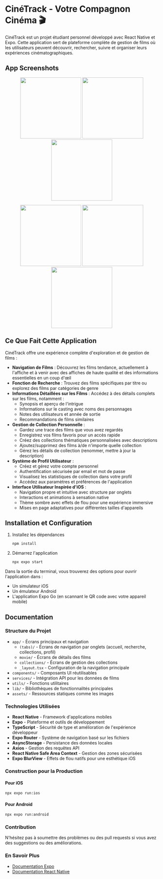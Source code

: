 # CinéTrack - Votre Compagnon Cinéma 🎬

CinéTrack est un projet étudiant personnel développé avec React Native et Expo. Cette application sert de plateforme complète de gestion de films où les utilisateurs peuvent découvrir, rechercher, suivre et organiser leurs expériences cinématographiques.

## App Screenshots

<div align="center">
  <p float="left">
    <img src="https://github.com/user-attachments/assets/565137a6-efaa-4b54-99dc-84c660508e5c" width="200" />
    <img src="https://github.com/user-attachments/assets/9d511b3c-593e-4eb9-8da5-ad5a3f108116" width="200" />
    <img src="https://github.com/user-attachments/assets/8a03e547-03d5-4ee1-87d1-49e4d8219664" width="200" />
  </p>
  <p float="left">
    <img src="https://github.com/user-attachments/assets/dbe4a395-e3c0-4de8-bd33-350121d33101" width="200" />
    <img src="https://github.com/user-attachments/assets/fde500e2-f743-4581-8100-d9f3046e5c1e" width="200" />
    <img src="https://github.com/user-attachments/assets/af7af570-341d-4a6a-9367-b27321d58df3" width="200" />
  </p>
</div>

## Ce Que Fait Cette Application

CinéTrack offre une expérience complète d'exploration et de gestion de films :

- **Navigation de Films** : Découvrez les films tendance, actuellement à l'affiche et à venir avec des affiches de haute qualité et des informations essentielles en un coup d'œil
- **Fonction de Recherche** : Trouvez des films spécifiques par titre ou explorez des films par catégories de genre
- **Informations Détaillées sur les Films** : Accédez à des détails complets sur les films, notamment :
  - Synopsis et aperçu de l'intrigue
  - Informations sur le casting avec noms des personnages
  - Notes des utilisateurs et année de sortie
  - Recommandations de films similaires
- **Gestion de Collection Personnelle** :
  - Gardez une trace des films que vous avez regardés
  - Enregistrez vos films favoris pour un accès rapide
  - Créez des collections thématiques personnalisées avec descriptions
  - Ajoutez/supprimez des films à/de n'importe quelle collection
  - Gérez les détails de collection (renommer, mettre à jour la description)
- **Système de Profil Utilisateur** :
  - Créez et gérez votre compte personnel
  - Authentification sécurisée par email et mot de passe
  - Visualisez les statistiques de collection dans votre profil
  - Accédez aux paramètres et préférences de l'application
- **Interface Utilisateur Inspirée d'iOS** :
  - Navigation propre et intuitive avec structure par onglets
  - Interactions et animations à sensation native
  - Thème sombre avec effets de flou pour une expérience immersive
  - Mises en page adaptatives pour différentes tailles d'appareils

## Installation et Configuration

1. Installez les dépendances

   ```bash
   npm install
   ```

2. Démarrez l'application

   ```bash
   npx expo start
   ```

Dans la sortie du terminal, vous trouverez des options pour ouvrir l'application dans :

- Un simulateur iOS
- Un émulateur Android
- L'application Expo Go (en scannant le QR code avec votre appareil mobile)

## Documentation

### Structure du Projet

- `app/` - Écrans principaux et navigation
  - `(tabs)/` - Écrans de navigation par onglets (accueil, recherche, collections, profil)
  - `movie/` - Écrans de détails des films
  - `collections/` - Écrans de gestion des collections
  - `_layout.tsx` - Configuration de la navigation principale
- `components/` - Composants UI réutilisables
- `services/` - Intégration API pour les données de films
- `utils/` - Fonctions utilitaires
- `lib/` - Bibliothèques de fonctionnalités principales
- `assets/` - Ressources statiques comme les images

### Technologies Utilisées

- **React Native** - Framework d'applications mobiles
- **Expo** - Plateforme et outils de développement
- **TypeScript** - Sécurité de type et amélioration de l'expérience développeur
- **Expo Router** - Système de navigation basé sur les fichiers
- **AsyncStorage** - Persistance des données locales
- **Axios** - Gestion des requêtes API
- **React Native Safe Area Context** - Gestion des zones sécurisées
- **Expo BlurView** - Effets de flou natifs pour une esthétique iOS

### Construction pour la Production

#### Pour iOS

```bash
npx expo run:ios
```

#### Pour Android

```bash
npx expo run:android
```

### Contribution

N'hésitez pas à soumettre des problèmes ou des pull requests si vous avez des suggestions ou des améliorations.

### En Savoir Plus

- [Documentation Expo](https://docs.expo.dev/)
- [Documentation React Native](https://reactnative.dev/)